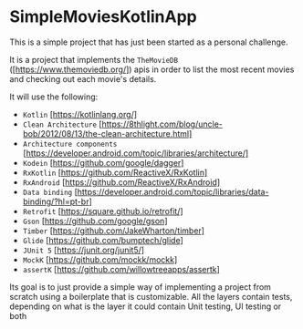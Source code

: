 # SimpleMoviesKotlinApp

This is a simple project that has just been started as a personal challenge.

It is a project that implements the ``TheMovieDB`` ([https://www.themoviedb.org/]) apis in order to list the most recent movies and checking out each movie's details.

It will use the following:

* `` Kotlin `` [https://kotlinlang.org/]
* `` Clean Architecture `` [https://8thlight.com/blog/uncle-bob/2012/08/13/the-clean-architecture.html]
* `` Architecture components `` [https://developer.android.com/topic/libraries/architecture/]
* `` Kodein `` [https://github.com/google/dagger]
* `` RxKotlin `` [https://github.com/ReactiveX/RxKotlin]
* `` RxAndroid `` [https://github.com/ReactiveX/RxAndroid]
* `` Data binding `` [https://developer.android.com/topic/libraries/data-binding/?hl=pt-br]
* `` Retrofit `` [https://square.github.io/retrofit/]
* `` Gson `` [https://github.com/google/gson]
* `` Timber `` [https://github.com/JakeWharton/timber]
* `` Glide `` [https://github.com/bumptech/glide]
* `` JUnit 5 `` [https://junit.org/junit5/]
* `` MockK `` [https://github.com/mockk/mockk]
* `` assertK `` [https://github.com/willowtreeapps/assertk] 

Its goal is to just provide a simple way of implementing a project from scratch using a boilerplate that is customizable. 
All the layers contain tests, depending on what is the layer it could contain Unit testing, UI testing or both
